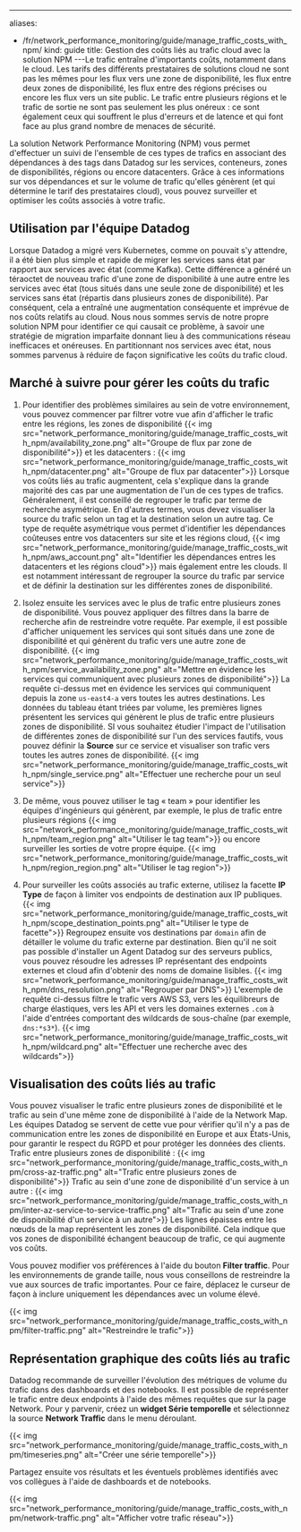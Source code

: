 ---
aliases:
- /fr/network_performance_monitoring/guide/manage_traffic_costs_with_npm/
kind: guide
title: Gestion des coûts liés au trafic cloud avec la solution NPM
---Le trafic entraîne d'importants coûts, notamment dans le cloud. Les tarifs des différents prestataires de solutions cloud ne sont pas les mêmes pour les flux vers une zone de disponibilité, les flux entre deux zones de disponibilité, les flux entre des régions précises ou encore les flux vers un site public. Le trafic entre plusieurs régions et le trafic de sortie ne sont pas seulement les plus onéreux : ce sont également ceux qui souffrent le plus d'erreurs et de latence et qui font face au plus grand nombre de menaces de sécurité.

La solution Network Performance Monitoring (NPM) vous permet d'effectuer un suivi de l'ensemble de ces types de trafics en associant des dépendances à des tags dans Datadog sur les services, conteneurs, zones de disponibilités, régions ou encore datacenters. Grâce à ces informations sur vos dépendances et sur le volume de trafic qu'elles génèrent (et qui détermine le tarif des prestataires cloud), vous pouvez surveiller et optimiser les coûts associés à votre trafic.

## Utilisation par l'équipe Datadog

Lorsque Datadog a migré vers Kubernetes, comme on pouvait s'y attendre, il a été bien plus simple et rapide de migrer les services sans état par rapport aux services avec état (comme Kafka). Cette différence a généré un téraoctet de nouveau trafic d'une zone de disponibilité à une autre entre les services avec état (tous situés dans une seule zone de disponibilité) et les services sans état (répartis dans plusieurs zones de disponibilité). Par conséquent, cela a entraîné une augmentation conséquente et imprévue de nos coûts relatifs au cloud. Nous nous sommes servis de notre propre solution NPM pour identifier ce qui causait ce problème, à savoir une stratégie de migration imparfaite donnant lieu à des communications réseau inefficaces et onéreuses. En partitionnant nos services avec état, nous sommes parvenus à réduire de façon significative les coûts du trafic cloud.

## Marché à suivre pour gérer les coûts du trafic

1. Pour identifier des problèmes similaires au sein de votre environnement, vous pouvez commencer par filtrer votre vue afin d'afficher le trafic entre les régions,
   les zones de disponibilité
    {{< img src="network_performance_monitoring/guide/manage_traffic_costs_with_npm/availability_zone.png" alt="Groupe de flux par zone de disponibilité">}}
    et les datacenters :
    {{< img src="network_performance_monitoring/guide/manage_traffic_costs_with_npm/datacenter.png" alt="Groupe de flux par datacenter">}}
    Lorsque vos coûts liés au trafic augmentent, cela s'explique dans la grande majorité des cas par une augmentation de l'un de ces types de trafics. Généralement, il est conseillé de regrouper le trafic par terme de recherche asymétrique. En d'autres termes, vous devez visualiser la source du trafic selon un tag et la destination selon un autre tag. Ce type de requête asymétrique vous permet d'identifier les dépendances coûteuses entre vos datacenters sur site et les régions cloud,
    {{< img src="network_performance_monitoring/guide/manage_traffic_costs_with_npm/aws_account.png" alt="Identifier les dépendances entres les datacenters et les régions cloud">}}
    mais également entre les clouds. Il est notamment intéressant de regrouper la source du trafic par service et de définir la destination sur les différentes zones de disponibilité.

2. Isolez ensuite les services avec le plus de trafic entre plusieurs zones de disponibilité. Vous pouvez appliquer des filtres dans la barre de recherche afin de restreindre votre requête. Par exemple, il est possible d'afficher uniquement les services qui sont situés dans une zone de disponibilité et qui génèrent du trafic vers une autre zone de disponibilité.
    {{< img src="network_performance_monitoring/guide/manage_traffic_costs_with_npm/service_availability_zone.png" alt="Mettre en évidence les services qui communiquent avec plusieurs zones de disponibilité">}}
    La requête ci-dessus met en évidence les services qui communiquent depuis la zone `us-east4-a` vers toutes les autres destinations. Les données du tableau étant triées par volume, les premières lignes présentent les services qui génèrent le plus de trafic entre plusieurs zones de disponibilité. SI vous souhaitez étudier l'impact de l'utilisation de différentes zones de disponibilité sur l'un des services fautifs, vous pouvez définir la **Source** sur ce service et visualiser son trafic vers toutes les autres zones de disponibilité.
    {{< img src="network_performance_monitoring/guide/manage_traffic_costs_with_npm/single_service.png" alt="Effectuer une recherche pour un seul service">}}

3. De même, vous pouvez utiliser le tag « team » pour identifier les équipes d'ingénieurs qui génèrent, par exemple, le plus de trafic entre plusieurs régions
{{< img src="network_performance_monitoring/guide/manage_traffic_costs_with_npm/team_region.png" alt="Utiliser le tag team">}}
ou encore surveiller les sorties de votre propre équipe.
{{< img src="network_performance_monitoring/guide/manage_traffic_costs_with_npm/region_region.png" alt="Utiliser le tag region">}}

4. Pour surveiller les coûts associés au trafic externe, utilisez la facette **IP Type** de façon à limiter vos endpoints de destination aux IP publiques.
    {{< img src="network_performance_monitoring/guide/manage_traffic_costs_with_npm/scope_destination_points.png" alt="Utiliser le type de facette">}}
    Regroupez ensuite vos destinations par `domain` afin de détailler le volume du trafic externe par destination. Bien qu'il ne soit pas possible d'installer un Agent Datadog sur des serveurs publics, vous pouvez résoudre les adresses IP représentant des endpoints externes et cloud afin d'obtenir des noms de domaine lisibles.
    {{< img src="network_performance_monitoring/guide/manage_traffic_costs_with_npm/dns_resolution.png" alt="Regrouper par DNS">}}
    L'exemple de requête ci-dessus filtre le trafic vers AWS S3, vers les équilibreurs de charge élastiques, vers les API et vers les domaines externes `.com` à l'aide d'entrées comportant des wildcards de sous-chaîne (par exemple, `dns:*s3*`).
    {{< img src="network_performance_monitoring/guide/manage_traffic_costs_with_npm/wildcard.png" alt="Effectuer une recherche avec des wildcards">}}

## Visualisation des coûts liés au trafic

Vous pouvez visualiser le trafic entre plusieurs zones de disponibilité et le trafic au sein d'une même zone de disponibilité à l'aide de la Network Map. Les équipes Datadog se servent de cette vue pour vérifier qu'il n'y a pas de communication entre les zones de disponibilité en Europe et aux États-Unis, pour garantir le respect du RGPD et pour protéger les données des clients.
Trafic entre plusieurs zones de disponibilité :
{{< img src="network_performance_monitoring/guide/manage_traffic_costs_with_npm/cross-az-traffic.png" alt="Trafic entre plusieurs zones de disponibilité">}}
Trafic au sein d'une zone de disponibilité d'un service à un autre :
{{< img src="network_performance_monitoring/guide/manage_traffic_costs_with_npm/inter-az-service-to-service-traffic.png" alt="Trafic au sein d'une zone de disponibilité d'un service à un autre">}}
Les lignes épaisses entre les nœuds de la map représentent les zones de disponibilité. Cela indique que vos zones de disponibilité échangent beaucoup de trafic, ce qui augmente vos coûts.

Vous pouvez modifier vos préférences à l'aide du bouton **Filter traffic**. Pour les environnements de grande taille, nous vous conseillons de restreindre la vue aux sources de trafic importantes. Pour ce faire, déplacez le curseur de façon à inclure uniquement les dépendances avec un volume élevé.

{{< img src="network_performance_monitoring/guide/manage_traffic_costs_with_npm/filter-traffic.png" alt="Restreindre le trafic">}}

## Représentation graphique des coûts liés au trafic

Datadog recommande de surveiller l'évolution des métriques de volume du trafic dans des dashboards et des notebooks. Il est possible de représenter le trafic entre deux endpoints à l'aide des mêmes requêtes que sur la page Network. Pour y parvenir, créez un **widget Série temporelle** et sélectionnez la source **Network Traffic** dans le menu déroulant.

{{< img src="network_performance_monitoring/guide/manage_traffic_costs_with_npm/timeseries.png" alt="Créer une série temporelle">}}

Partagez ensuite vos résultats et les éventuels problèmes identifiés avec vos collègues à l'aide de dashboards et de notebooks.

{{< img src="network_performance_monitoring/guide/manage_traffic_costs_with_npm/network-traffic.png" alt="Afficher votre trafic réseau">}}